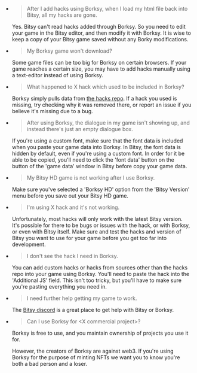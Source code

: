 - > After I add hacks using Borksy, when I load my html file back into Bitsy, all my hacks are gone.

  Yes. Bitsy can't read hacks added through Borksy. So you need to edit your game in the Bitsy editor, and then modify it with Borksy. It is wise to keep a copy of your Bitsy game saved without any Borky modifications.

- > My Borksy game won't download?

  Some game files can be too big for Borksy on certain browsers. If your game reaches a certain size, you may have to add hacks manually using a text-editor instead of using Borksy.

- > What happened to X hack which used to be included in Borksy?

  Borksy simply pulls data from [the hacks repo](https://github.com/seleb/bitsy-hacks). If a hack you used is missing, try checking why it was removed there, or report an issue if you believe it's missing due to a bug.

- > After using Borksy, the dialogue in my game isn't showing up, and instead there's just an empty dialogue box.

  If you're using a custom font, make sure that the font data is included when you paste your game data into Borksy. In Bitsy, the font data is hidden by default, even if you're using a custom font. In order for it be able to be copied, you'll need to click the 'font data' button on the button of the 'game data' window in Bitsy before copy your game data.

- > My Bitsy HD game is not working after I use Borksy.

  Make sure you've selected a 'Borksy HD' option from the 'Bitsy Version' menu before you save out your Bitsy HD game.

- > I'm using X hack and it's not working.

  Unfortunately, most hacks will only work with the latest Bitsy version. It's possible for there to be bugs or issues with the hack, or with Borksy, or even with Bitsy itself. Make sure and test the hacks and version of Bitsy you want to use for your game before you get too far into development.

- > I don't see the hack I need in Borksy.

  You can add custom hacks or hacks from sources other than the hacks repo into your game using Borksy. You'll need to paste the hack into the 'Additional JS' field. This isn't too tricky, but you'll have to make sure you're pasting everything you need in.

- > I need further help getting my game to work.

  The [Bitsy discord](discordapp.com/invite/9rAjhtr) is a great place to get help with Bitsy or Borksy.

- > Can I use Borksy for \<X commercial project\>?

  Borksy is free to use, and you maintain ownership of projects you use it for.
  
  However, the creators of Borksy are against web3. If you're using Borksy for the purpose of minting NFTs we want you to know you're both a bad person and a loser.
